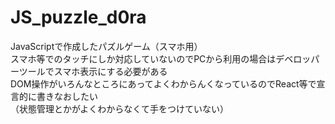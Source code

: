 # JS_puzzle_d0ra
JavaScriptで作成したパズルゲーム（スマホ用）<br>
スマホ等でのタッチにしか対応していないのでPCから利用の場合はデベロッパーツールでスマホ表示にする必要がある<br>
DOM操作がいろんなところにあってよくわからんくなっているのでReact等で宣言的に書きなおしたい<br>
（状態管理とかがよくわからなくて手をつけていない）
